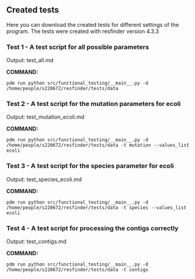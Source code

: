 ## Created tests

Here you can download the created tests for different settings of the program. The tests were created with resfinder version 4.3.3

### Test 1 - A test script for all possible parameters


Output: test_all.md

**COMMAND:**
```
pdm run python src/functional_testing/__main__.py -d /home/people/s220672/resfinder/tests/data 

```

### Test 2 - A test script for the mutation parameters for ecoli

Output: test_mutation_ecoli.md

**COMMAND:**
```
pdm run python src/functional_testing/__main__.py -d /home/people/s220672/resfinder/tests/data -t mutation --values_list ecoli

```

### Test 3 - A test script for the species parameter for ecoli

Output: test_species_ecoli.md

**COMMAND:**
```
pdm run python src/functional_testing/__main__.py -d /home/people/s220672/resfinder/tests/data -t species --values_list ecoli

```

### Test 4 - A test script for processing the contigs correctly

Output: test_contigs.md

**COMMAND:**
```
pdm run python src/functional_testing/__main__.py -d /home/people/s220672/resfinder/tests/data -t contigs

```

